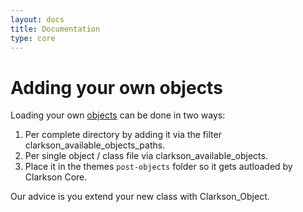 ```yaml
---
layout: docs
title: Documentation
type: core
---
```

# Adding your own objects
Loading your own [objects](https://github.com/level-level/Clarkson-Core/blob/master/lib/clarkson-core-objects.php#L67) can be done in two ways:
1. Per complete directory by adding it via the filter clarkson_available_objects_paths.
2. Per single object / class file via clarkson_available_objects.
3. Place it in the themes `post-objects` folder so it gets autloaded by Clarkson Core.

Our advice is you extend your new class with Clarkson_Object.